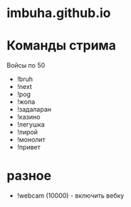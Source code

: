 # imbuha.github.io
<h1>Команды стрима</h1>

Войсы по 50

* !bruh
* !next
* !pog
* !жопа
* !задаларан
* !казино
* !легушка
* !лирой
* !монолит
* !привет

<h1>разное</h1>

* !webcam (10000) - включить вебку
